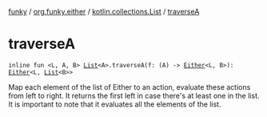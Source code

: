 [funky](../../index.md) / [org.funky.either](../index.md) / [kotlin.collections.List](index.md) / [traverseA](.)

# traverseA

`inline fun <L, A, B> `[`List`](https://kotlinlang.org/api/latest/jvm/stdlib/kotlin.collections/-list/index.html)`<A>.traverseA(f: (A) -> `[`Either`](../-either/index.md)`<L, B>): `[`Either`](../-either/index.md)`<L, `[`List`](https://kotlinlang.org/api/latest/jvm/stdlib/kotlin.collections/-list/index.html)`<B>>`

Map each element of the list of Either to an action, evaluate these actions from left to right. It returns the first
left in case there's at least one in the list. It is important to note that it evaluates all the elements of the list.

